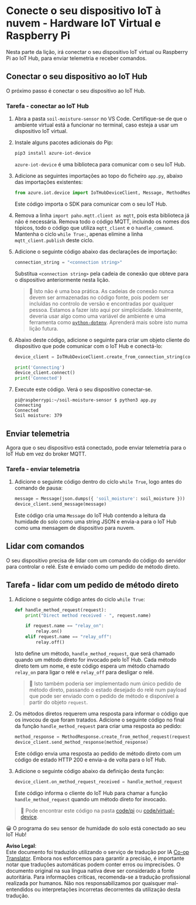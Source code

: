 <!--
CO_OP_TRANSLATOR_METADATA:
{
  "original_hash": "3ac42e284a7222c0e83d2d43231a364f",
  "translation_date": "2025-08-25T21:46:28+00:00",
  "source_file": "2-farm/lessons/4-migrate-your-plant-to-the-cloud/single-board-computer-connect-hub.md",
  "language_code": "pt"
}
-->
# Conecte o seu dispositivo IoT à nuvem - Hardware IoT Virtual e Raspberry Pi

Nesta parte da lição, irá conectar o seu dispositivo IoT virtual ou Raspberry Pi ao IoT Hub, para enviar telemetria e receber comandos.

## Conectar o seu dispositivo ao IoT Hub

O próximo passo é conectar o seu dispositivo ao IoT Hub.

### Tarefa - conectar ao IoT Hub

1. Abra a pasta `soil-moisture-sensor` no VS Code. Certifique-se de que o ambiente virtual está a funcionar no terminal, caso esteja a usar um dispositivo IoT virtual.

1. Instale alguns pacotes adicionais do Pip:

    ```sh
    pip3 install azure-iot-device
    ```

    `azure-iot-device` é uma biblioteca para comunicar com o seu IoT Hub.

1. Adicione as seguintes importações ao topo do ficheiro `app.py`, abaixo das importações existentes:

    ```python
    from azure.iot.device import IoTHubDeviceClient, Message, MethodResponse
    ```

    Este código importa o SDK para comunicar com o seu IoT Hub.

1. Remova a linha `import paho.mqtt.client as mqtt`, pois esta biblioteca já não é necessária. Remova todo o código MQTT, incluindo os nomes dos tópicos, todo o código que utiliza `mqtt_client` e o `handle_command`. Mantenha o ciclo `while True:`, apenas elimine a linha `mqtt_client.publish` deste ciclo.

1. Adicione o seguinte código abaixo das declarações de importação:

    ```python
    connection_string = "<connection string>"
    ```

    Substitua `<connection string>` pela cadeia de conexão que obteve para o dispositivo anteriormente nesta lição.

    > 💁 Isto não é uma boa prática. As cadeias de conexão nunca devem ser armazenadas no código fonte, pois podem ser incluídas no controlo de versão e encontradas por qualquer pessoa. Estamos a fazer isto aqui por simplicidade. Idealmente, deveria usar algo como uma variável de ambiente e uma ferramenta como [`python-dotenv`](https://pypi.org/project/python-dotenv/). Aprenderá mais sobre isto numa lição futura.

1. Abaixo deste código, adicione o seguinte para criar um objeto cliente do dispositivo que pode comunicar com o IoT Hub e conectá-lo:

    ```python
    device_client = IoTHubDeviceClient.create_from_connection_string(connection_string)

    print('Connecting')
    device_client.connect()
    print('Connected')
    ```

1. Execute este código. Verá o seu dispositivo conectar-se.

    ```output
    pi@raspberrypi:~/soil-moisture-sensor $ python3 app.py 
    Connecting
    Connected
    Soil moisture: 379
    ```

## Enviar telemetria

Agora que o seu dispositivo está conectado, pode enviar telemetria para o IoT Hub em vez do broker MQTT.

### Tarefa - enviar telemetria

1. Adicione o seguinte código dentro do ciclo `while True`, logo antes do comando de pausa:

    ```python
    message = Message(json.dumps({ 'soil_moisture': soil_moisture }))
    device_client.send_message(message)
    ```

    Este código cria uma `Message` do IoT Hub contendo a leitura da humidade do solo como uma string JSON e envia-a para o IoT Hub como uma mensagem de dispositivo para nuvem.

## Lidar com comandos

O seu dispositivo precisa de lidar com um comando do código do servidor para controlar o relé. Este é enviado como um pedido de método direto.

## Tarefa - lidar com um pedido de método direto

1. Adicione o seguinte código antes do ciclo `while True`:

    ```python
    def handle_method_request(request):
        print("Direct method received - ", request.name)
    
        if request.name == "relay_on":
            relay.on()
        elif request.name == "relay_off":
            relay.off()    
    ```

    Isto define um método, `handle_method_request`, que será chamado quando um método direto for invocado pelo IoT Hub. Cada método direto tem um nome, e este código espera um método chamado `relay_on` para ligar o relé e `relay_off` para desligar o relé.

    > 💁 Isto também poderia ser implementado num único pedido de método direto, passando o estado desejado do relé num payload que pode ser enviado com o pedido de método e disponível a partir do objeto `request`.

1. Os métodos diretos requerem uma resposta para informar o código que os invocou de que foram tratados. Adicione o seguinte código no final da função `handle_method_request` para criar uma resposta ao pedido:

    ```python
    method_response = MethodResponse.create_from_method_request(request, 200)
    device_client.send_method_response(method_response)
    ```

    Este código envia uma resposta ao pedido de método direto com um código de estado HTTP 200 e envia-a de volta para o IoT Hub.

1. Adicione o seguinte código abaixo da definição desta função:

    ```python
    device_client.on_method_request_received = handle_method_request
    ```

    Este código informa o cliente do IoT Hub para chamar a função `handle_method_request` quando um método direto for invocado.

> 💁 Pode encontrar este código na pasta [code/pi](../../../../../2-farm/lessons/4-migrate-your-plant-to-the-cloud/code/pi) ou [code/virtual-device](../../../../../2-farm/lessons/4-migrate-your-plant-to-the-cloud/code/virtual-device).

😀 O programa do seu sensor de humidade do solo está conectado ao seu IoT Hub!

**Aviso Legal**:  
Este documento foi traduzido utilizando o serviço de tradução por IA [Co-op Translator](https://github.com/Azure/co-op-translator). Embora nos esforcemos para garantir a precisão, é importante notar que traduções automáticas podem conter erros ou imprecisões. O documento original na sua língua nativa deve ser considerado a fonte autoritária. Para informações críticas, recomenda-se a tradução profissional realizada por humanos. Não nos responsabilizamos por quaisquer mal-entendidos ou interpretações incorretas decorrentes da utilização desta tradução.